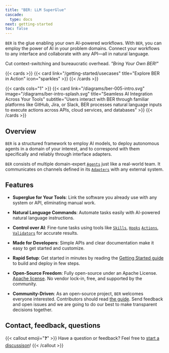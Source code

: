 ```yaml
---
title: "BER: LLM SuperGlue"
cascade:
  type: docs
next: getting-started
toc: false
---
```


`BER` is the glue enabling your own AI-powered workflows. With `BER`, you can employ the power of AI in your problem domains. Connect your workflows to any interface and collaborate with any API—all in natural language.

Cut context-switching and bureaucratic overhead. _"Bring Your Own BER!"_

{{< cards >}}
  {{< card link="/getting-started/usecases" title="Explore BER in Action" icon="sparkles" >}}
{{< /cards >}}

{{< cards cols="1" >}}
  {{< card link="/diagrams/ber-005-intro.svg" image="/diagrams/ber-intro-splash.svg" title="Seamless AI Integration Across Your Tools" subtitle="Users interact with BER through familiar platforms like GitHub, Jira, or Slack, BER processes natural language inputs to execute actions across APIs, cloud services, and databases" >}}
{{< /cards >}}


## Overview
`BER` is a structured framework to employ AI models, to deploy autonomous agents in a domain of your interest, and to correspond with them specifically and reliably through interface adapters.

`BER` consists of multiple domain-expert [`Agents`](/concepts/agent) just like a real-world team. It communicates on channels defined in its [`Adapters`](/concepts/adapter) with any external system.

## Features
- **Superglue for Your Tools**:
Link the software you already use with any system or API, eliminating manual work.

- **Natural Language Commands**:
Automate tasks easily with AI-powered natural language instructions.

- **Control over AI**:
Fine-tune tasks using tools like [`Skills`](/references/glossary#Skills), [`Hooks`](/references/glossary#Hooks) [`Actions`](/references/glossary#Actions), [`Validators`](/references/glossary#Validators) for accurate results.

- **Made for Developers**:
Simple APIs and clear documentation make it easy to get started and customize.

- **Rapid Setup**:
Get started in minutes by reading the [Getting Started guide](/getting-started) to build and deploy in few steps.

- **Open-Source Freedom**:
Fully open-source under an Apache License. [Apache license](https://github.com/berbyte/ber-os/blob/main/LICENSE). No vendor lock-in, free, and supported by the community.

- **Community-Driven**:
As an open-source project, `BER` welcomes everyone interested. Contributors should read [the guide](https://github.com/berbyte/ber-os/blob/main/.github/CONTRIBUTING.md). Send feedback and open issues and we are going to do our best to make transparent decisions together.

## Contact, feedback, questions
{{< callout emoji="❓" >}}
  Have a question or feedback? Feel free to [start a discussison](https://github.com/berbyte/ber-os/discussions/new/choose)!
{{< /callout >}}
